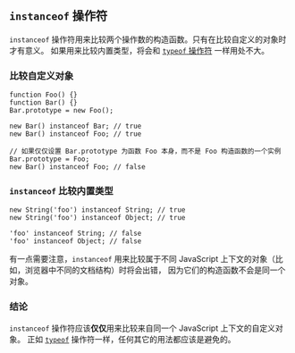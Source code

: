 ﻿## `instanceof` 操作符

`instanceof` 操作符用来比较两个操作数的构造函数。只有在比较自定义的对象时才有意义。
如果用来比较内置类型，将会和 [`typeof` 操作符](#types.typeof) 一样用处不大。

### 比较自定义对象

    function Foo() {}
    function Bar() {}
    Bar.prototype = new Foo();

    new Bar() instanceof Bar; // true
    new Bar() instanceof Foo; // true

    // 如果仅仅设置 Bar.prototype 为函数 Foo 本身，而不是 Foo 构造函数的一个实例
    Bar.prototype = Foo;
    new Bar() instanceof Foo; // false

### `instanceof` 比较内置类型

    new String('foo') instanceof String; // true
    new String('foo') instanceof Object; // true

    'foo' instanceof String; // false
    'foo' instanceof Object; // false

有一点需要注意，`instanceof` 用来比较属于不同 JavaScript 上下文的对象（比如，浏览器中不同的文档结构）时将会出错，
因为它们的构造函数不会是同一个对象。

###  结论

`instanceof` 操作符应该**仅仅**用来比较来自同一个 JavaScript 上下文的自定义对象。
正如 [`typeof`](#types.typeof) 操作符一样，任何其它的用法都应该是避免的。

[30]: http://cnblogs.com/sanshi/
